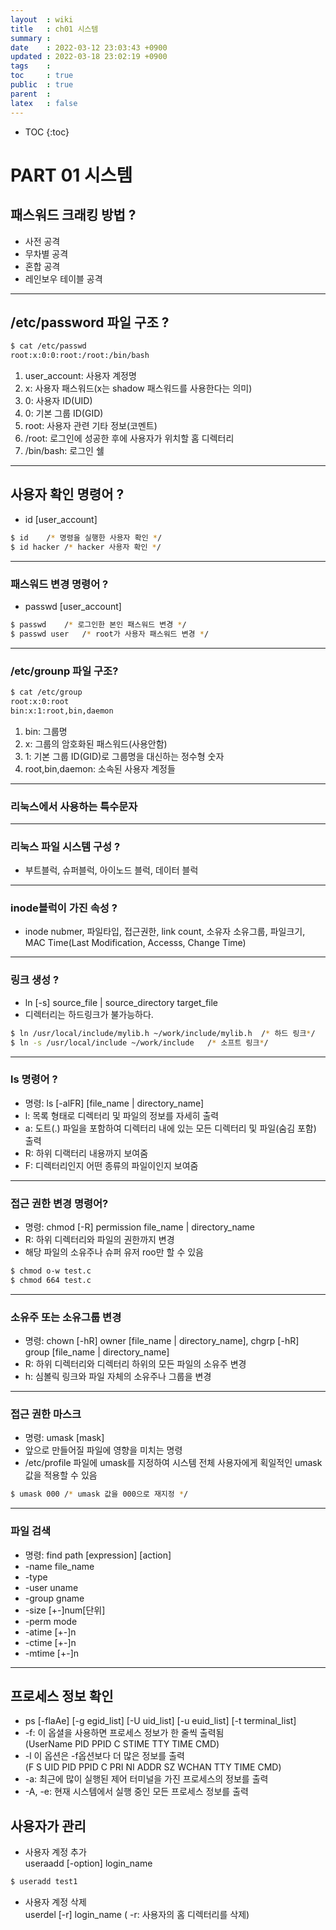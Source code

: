 ```yaml
---
layout  : wiki
title   : ch01 시스템
summary : 
date    : 2022-03-12 23:03:43 +0900
updated : 2022-03-18 23:02:19 +0900
tags    : 
toc     : true
public  : true
parent  : 
latex   : false
---
```

* TOC
{:toc}

# PART 01 시스템 

## 패스워드 크래킹 방법 ?
- 사전 공격
- 무차별 공격
- 혼합 공격
- 레인보우 테이블 공격
---
##  /etc/password 파일 구조 ? 
```sh
$ cat /etc/passwd
root:x:0:0:root:/root:/bin/bash
```

1. user_account: 사용자 계정명
2. x: 사용자 패스워드(x는 shadow 패스워드를 사용한다는 의미)
3. 0: 사용자 ID(UID)
4. 0: 기본 그룹 ID(GID)
5. root: 사용자 관련 기타 정보(코멘트)
6. /root: 로그인에 성공한 후에 사용자가 위치할 홈 디렉터리 
7. /bin/bash: 로그인 쉘

---
## 사용자 확인 명령어 ? 
- id [user_account]
```sh
$ id    /* 명령을 실행한 사용자 확인 */
$ id hacker /* hacker 사용자 확인 */
```

---
### 패스워드 변경 명령어 ? 
- passwd [user_account]

```sh
$ passwd    /* 로그인한 본인 패스워드 변경 */
$ passwd user   /* root가 사용자 패스워드 변경 */
```

---
### /etc/grounp 파일 구조? 
```sh
$ cat /etc/group
root:x:0:root
bin:x:1:root,bin,daemon
```

1. bin: 그룹명
2. x: 그룹의 암호화된 패스워드(사용안함)
3. 1: 기본 그룹 ID(GID)로 그룹명을 대신하는 정수형 숫자
4. root,bin,daemon: 소속된 사용자 계정들


---
### 리눅스에서 사용하는 특수문자

---
### 리눅스 파일 시스템 구성 ?
- 부트블럭, 슈퍼블럭, 아이노드 블럭, 데이터 블럭

---
### inode블럭이 가진 속성 ? 
- inode nubmer, 파일타입, 접근권한, link count, 소유자 소유그룹, 파일크기,
MAC Time(Last Modification, Accesss, Change Time)


---
### 링크 생성 ? 

- ln [-s] source_file | source_directory target_file
- 디렉터리는 하드링크가 불가능하다.
 
```sh
$ ln /usr/local/include/mylib.h ~/work/include/mylib.h  /* 하드 링크*/
$ ln -s /usr/local/include ~/work/include   /* 소프트 링크*/
```

---
### ls 명령어 ?
- 명령: ls [-alFR] [file_name | directory_name]
- l: 목록 형태로 디렉터리 및 파일의 정보를 자세히 출력
- a: 도트(.) 파일을 포함하여 디렉터리 내에 있는 모든 디렉터리 및 파일(숨김 포함) 출력
- R: 하위 디랙터리 내용까지 보여줌
- F: 디렉터리인지 어떤 종류의 파일이인지 보여줌 

---
### 접근 권한 변경 명령어?
- 명령: chmod [-R] permission file_name | directory_name 
- R: 하위 디렉터리와 파일의 권한까지 변경
- 해당 파일의 소유주나 슈퍼 유저 roo만 할 수 있음
```sh
$ chmod o-w test.c
$ chmod 664 test.c
```

---
### 소유주 또는 소유그룹 변경
- 명령: chown [-hR] owner [file_name | directory_name], chgrp [-hR] group [file_name | directory_name]
- R: 하위 디렉터리와 디렉터리 하위의 모든 파일의 소유주 변경
- h: 심볼릭 링크와 파일 자체의 소유주나 그룹을 변경


---
### 접근 권한 마스크
- 명령: umask [mask]
- 앞으로 만들어질 파일에 영향을 미치는 명령
- /etc/profile 파일에 umask를 지정하여 시스템 전체 사용자에게 획일적인 umask값을 적용할 수 있음
```sh
$ umask 000 /* umask 값을 000으로 재지정 */
```

---
### 파일 검색
- 명령: find path [expression] [action]
- -name file_name
- -type
- -user uname
- -group gname
- -size [+-]num[단위]
- -perm mode
- -atime [+-]n
- -ctime [+-]n
- -mtime [+-]n
 
--- 
## 프로세스 정보 확인
- ps [-flaAe] [-g egid_list] [-U uid_list] [-u euid_list] [-t terminal_list]
- \-f: 이 옵셜을 사용하면 프로세스 정보가 한 줄씩 출력됨 <br>
(UserName PID PPID C STIME TTY TIME CMD)
- \-l 이 옵션은 -f옵션보다 더 많은 정보를 출력 <br>
(F S UID PID PPID C PRI NI ADDR SZ WCHAN TTY TIME CMD)
- \-a: 최근에 많이 실행된 제어 터미널을 가진 프로세스의 정보를 출력
- \-A, \-e: 현재 시스템에서 실행 중인 모든 프로세스 정보를 출력 


## 사용자가 관리
- 사용자 계정 추가 <br>
useraadd [-option] login_name

```sh
$ useradd test1
```

- 사용자 계정 삭제 <br>
userdel [-r] login_name ( \-r: 사용자의 홈 디렉터리를 삭제)
